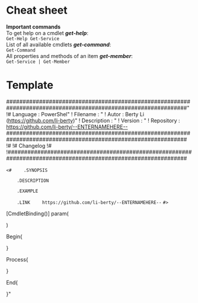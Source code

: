 # Cheat sheet
**Important commands**  
To get help on a cmdlet *__get-help__*:  
`Get-Help Get-Service`  
List of all available cmdlets *__get-command__*:  
`Get-Command`<br>
All properties and methods of an item *__get-member__*:  
`Get-Service | Get-Member`  

# Template

###############################################################################################################"
!# Language    : PowerShel"
! Filename    : "
! Autor       : Berty Li (https://github.com/li-berty)"
! Description : "
! Version     : "
! Repository  : https://github.com/li-berty/--ENTERNAMEHERE--
###############################################################################################################
!#
!# Changelog
!#
!###############################################################################################################

`<#`
`    .SYNOPSIS`
    
`    .DESCRIPTION`
    
`    .EXAMPLE`
    
`    .LINK`
`    https://github.com/li-berty/--ENTERNAMEHERE--`
`#>`

[CmdletBinding()]
param(

)

Begin{

}

Process{

}

End{

}"
